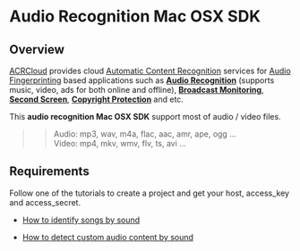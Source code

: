 # Audio Recognition Mac OSX SDK

## Overview
  [ACRCloud](https://www.acrcloud.com/) provides cloud [Automatic Content Recognition](https://www.acrcloud.com/docs/introduction/automatic-content-recognition/) services for [Audio Fingerprinting](https://www.acrcloud.com/docs/introduction/audio-fingerprinting/) based applications such as **[Audio Recognition](https://www.acrcloud.com/music-recognition)** (supports music, video, ads for both online and offline), **[Broadcast Monitoring](https://www.acrcloud.com/broadcast-monitoring)**, **[Second Screen](https://www.acrcloud.com/second-screen-synchronization)**, **[Copyright Protection](https://www.acrcloud.com/copyright-protection-de-duplication)** and etc.<br>
  
  This **audio recognition Mac OSX SDK** support most of audio / video files. 

>>Audio: mp3, wav, m4a, flac, aac, amr, ape, ogg ...<br>
>>Video: mp4, mkv, wmv, flv, ts, avi ...

## Requirements
Follow one of the tutorials to create a project and get your host, access_key and access_secret.

 * [How to identify songs by sound](https://www.acrcloud.com/docs/tutorials/identify-music-by-sound/)
 
 * [How to detect custom audio content by sound](https://www.acrcloud.com/docs/tutorials/identify-audio-custom-content/)
 
